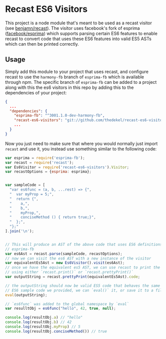 # Recast ES6 Visitors

This project is a node module that's meant to be used as a recast visitor
(see [benjamn/recast](http://github.com/benjamn/recast)). The visitor uses
facebook's fork of esprima
([facebook/esprima](http://github.com/facebook/esprima)) which supports
parsing certain ES6 features to enable recast to convert code that uses
these ES6 features into valid ES5 ASTs which can then be printed correctly.

## Usage

Simply add this module to your project that uses recast, and configure recast
to use the `harmony-fb` branch of `esprima-fb` which is available through npm.
The specific branch of `esprima-fb` can be added to a project along with this
the es6 visitors in this repo by adding this to the dependencies of your
project:

```json
{
  ...
  "dependencies": {
    "esprima-fb": "^3001.1.0-dev-harmony-fb",
    "recast-es6-visitors": "git://github.com/thedekel/recast-es6-visitors.git",
    ...
  }
}
```

Now you just need to make sure that where you would normally just import
`recast` and use it, you instead use something similar to the following code:

```javascript
var esprima = require('esprima-fb');
var recast = require('recast');
var Es6Visitor = require('recast-es6-visitors').Visitor;
var recastOptions = {esprima: esprima};


var sampleCode = [
  "var es6func = (a, b, ...rest) => {",
  "  var myProp = 5;",
  "  return {",
  "    a,",
  "    b,",
  "    myProp,",
  "    conciseMethod () { return true;}",
  "  };",
  "};"
].join('\n');


// This will produce an AST of the above code that uses ES6 definitions  from
// esprima-fb
var es6Ast = recast.parse(sampleCode, recastOptions);
// now we can visit the es6 AST with a new instance of the visitor
var equivalentEs5Ast = new Es6Visitor().visit(es6Ast);
// once we have the equivalent es5 AST, we can use recast to print the output
// using either `recast.print()` or `recast.prettyPrint()`
var outputString = recast.prettyPrint(equivalentEs5Ast).code;

// the outputString should now be valid ES5 code that behaves the same as the
// ES6 sample code we provided, we can `eval()` it, or save it to a file
eval(outputString);

// `es6func` was added to the global namespace by `eval`
var resulltObj = es6func("hello", 42, true, null);

console.log(resultObj.a) // "hello"
console.log(resultObj.b) // 42
console.log(resultObj.myProp) // 5
console.log(resultObj.conciseMethod()) // true
```
